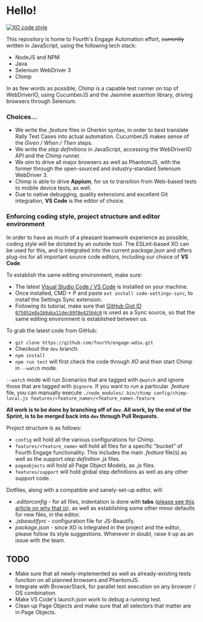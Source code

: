 # Hello!

[![XO code style](https://img.shields.io/badge/code_style-XO-5ed9c7.svg)](https://github.com/sindresorhus/xo)

This repository is home to Fourth's Engage Automation effort, ~~currently~~ written in JavaScript, using the following tech stack:
* NodeJS and NPM
* Java
* Selenium WebDriver 3
* Chimp

In as few words as possible, Chimp is a capable test runner on top of WebDriverIO, using CucumberJS and the Jasmine assertion library, driving browsers through Selenium.

### Choices...

* We write the *.feature* files in Gherkin syntax, in order to best translate Rally Test Cases into actual automation. CucumberJS makes sense of the *Given / When / Then* steps.
* We write the *step definitions* in JavaScript, accessing the WebDriverIO API and the Chimp runner.
* We *aim* to drive all major browsers as well as PhantomJS, with the former through the open-sourced and industry-standard Selenium WebDriver 3.
* Chimp is able to drive **Appium**, for us to transition from Web-based tests to mobile device tests, as well.
* Due to native debugging, quality extensions and excellent Git integration, **VS Code** is the editor of choice.

### Enforcing coding style, project structure and editor environment

In order to have as much of a pleasant teamwork experience as possible, coding style will be dictated by an outside tool. The ESLint-based XO can be used for this, and is integrated into the current *package.json* and offers plug-ins for all important source code editors, including our choice of **VS Code**.

To establish the same editing environment, make sure:
* The latest [Visual Studio Code / VS Code](https://code.visualstudio.com/) is installed on your machine.
* Once installed, CMD + P and paste `ext install code-settings-sync`, to install the Settings Sync extension.
* Following its tutorial, make sure that [GitHub Gist ID `075052e8a1b9aba11dec89f8e4256dc0`](https://gist.github.com/danut-iosif/075052e8a1b9aba11dec89f8e4256dc0) is used as a Sync source, so that the same editing environment is established between us.

To grab the latest code from GitHub:
* `git clone https://github.com/fourth/engage-wdio.git`
* Checkout the `dev` branch.
* `npm install`
* `npm run test` will first check the code through *XO* and then start Chimp in `--watch` mode.

`--watch` mode will run Scenarios that are tagged with `@watch` and ignore those that are tagged with `@ignore`.
If you want to run a particular *.feature* file, you can manually execute `./node_modules/.bin/chimp config/chimp-local.js features/<feature_name>/<feature_name>.feature`

**All work is to be done by branching off of `dev`. All work, by the end of the Sprint, is to be merged back into `dev` through Pull Requests.**

Project structure is as follows:
* `config` will hold all the various configurations for Chimp.
* `features/<feature_name>` will hold all files for a specific "bucket" of Fourth Engage functionality. This includes the main *.feature* file(s) as well as the support *step definition .js* files.
* `pageobjects` will hold all Page Object Models, as *.js* files.
* `features/support` will hold global step definitions as well as any other support code.

Dotfiles, along with a compatible and sanely-set-up editor, will:
* *.editorconfig* - for all files, indentation is done with **tabs** ([please see this article on why that is](http://lea.verou.me/2012/01/why-tabs-are-clearly-superior/)), as well as establishing some other minor defaults for new files, in the editor.
* *.jsbeautifyrc* - configuration file for JS-Beautify.
* *package.json* - since XO is integrated in the project and the editor, please follow its style suggestions. Whenever in doubt, raise it up as an issue with the team.

## TODO

* Make sure that all newly-implemented as well as already-existing tests function on all planned browsers and PhantomJS.
* Integrate with BrowserStack, for parallel test execution on any browser / OS combination.
* Make VS Code's launch.json work to debug a running test.
* Clean up Page Objects and make sure that all selectors that matter are in Page Objects.
